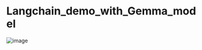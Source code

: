 # Langchain_demo_with_Gemma_model

![image](https://github.com/user-attachments/assets/6851cdc7-a1a4-4a07-ad73-cb4b22128c74)

